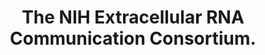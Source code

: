---
authors: Ainsztein AM, Brooks PJ, Dugan VG, Ganguly A, Guo M, Howcroft TK, Kelley
  CA, Kuo LS, Labosky PA, Lenzi R, McKie GA, Mohla S, Procaccini D, Reilly M, Satterlee
  JS, Srinivas PR, Church ES, Sutherland M, Tagle DA, Tucker JM, Venkatachalam S
carousel: false
dccs:
- ExRNA
doi: 10.3402/jev.v4.27493
featured: false
journal: Journal of extracellular vesicles
keywords: '["exRNA", "extracellular RNA", "ERCC"]'
landmark: true
layout: '@/layouts/Publication.astro'
page: '27493'
pmcid: PMC4553264
pmid: 26320938
title: The NIH Extracellular RNA Communication Consortium.
volume: '4'
year: 2015
---